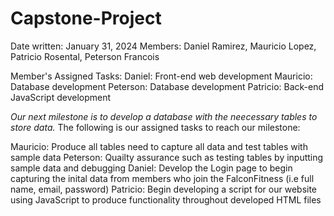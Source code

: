 # Capstone-Project
Date written: January 31, 2024
Members: Daniel Ramirez, Mauricio Lopez, Patricio Rosental, Peterson Francois

Member's Assigned Tasks:
Daniel: Front-end web development
Mauricio: Database development
Peterson: Database development
Patricio: Back-end JavaScript development

*Our next milestone is to develop a database with the neecessary tables to store data.*
The following is our assigned tasks to reach our milestone:

Mauricio: Produce all tables need to capture all data and test tables with sample data
Peterson: Quailty assurance such as testing tables by inputting sample data and debugging
Daniel: Develop the Login page to begin capturing the inital data from members who join the FalconFitness (i.e full name, email, password)
Patricio: Begin developing a script for our website using JavaScript to produce functionality throughout developed HTML files



